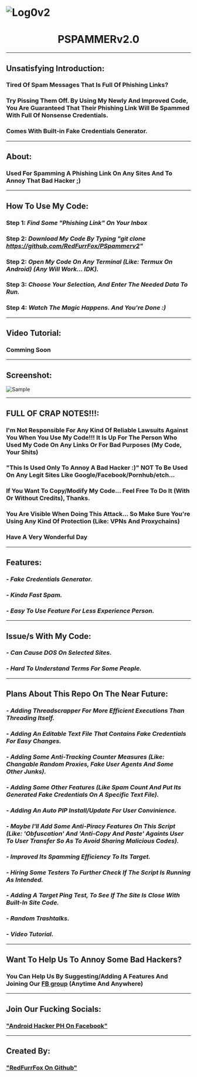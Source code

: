 # ![Log0v2](https://user-images.githubusercontent.com/80197308/153523663-6f87fbca-187f-43d8-a750-d9ee2cf02f0e.png)

# <h1 align="center">PSPAMMERv2.0

---

## Unsatisfying Introduction:

### Tired Of Spam Messages That Is Full Of Phishing Links?
### Try Pissing Them Off. By Using My Newly And Improved Code, You Are Guaranteed That Their Phishing Link Will Be Spammed With Full Of Nonsense Credentials.
### Comes With Built-in Fake Credentials Generator.

---
## About:
### Used For Spamming A Phishing Link On Any Sites And To Annoy That Bad Hacker ;)

---

## How To Use My Code:

### Step 1: _Find Some "Phishing Link" On Your Inbox_
### Step 2: _Download My Code By Typing "git clone https://github.com/RedFurrFox/PSpammerv2"_
### Step 2: _Open My Code On Any Terminal (Like: Termux On Android) (Any Will Work... IDK)._
### Step 3: _Choose Your Selection, And Enter The Needed Data To Run._
### Step 4: _Watch The Magic Happens. And You're Done :)_

---

## Video Tutorial:

### Comming Soon

---

## Screenshot:

![Sample](https://user-images.githubusercontent.com/80197308/153191700-8a4e588e-b0da-4317-a68e-beaa966088d0.png)

---

## FULL OF CRAP NOTES!!!:

### I'm Not Responsible For Any Kind Of Reliable Lawsuits Against You When You Use My Code!!! It Is Up For The Person Who Used My Code On Any Links Or For Bad Purposes (My Code, Your Shits)
### "This Is Used Only To Annoy A Bad Hacker :)" NOT To Be Used On Any Legit Sites Like Google/Facebook/Pornhub/etch...
### If You Want To Copy/Modify My Code... Feel Free To Do It (With Or Without Credits), Thanks.
### You Are Visible When Doing This Attack... So Make Sure You're Using Any Kind Of Protection (Like: VPNs And Proxychains)
###
### Have A Very Wonderful Day

---

## Features:

### _- Fake Credentials Generator._
### _- Kinda Fast Spam._
### _- Easy To Use Feature For Less Experience Person._

---

## Issue/s With My Code:

### _- Can Cause DOS On Selected Sites._
### _- Hard To Understand Terms For Some People._

---

## Plans About This Repo On The Near Future:

### _- Adding Threadscrapper For More Efficient Executions Than Threading Itself._
### _- Adding An Editable Text File That Contains Fake Credentials For Easy Changes._
### _- Adding Some Anti-Tracking Counter Measures (Like: Changable Random Proxies, Fake User Agents And Some Other Junks)._
### _- Adding Some Other Features (Like Spam Count And Put Its Generated Fake Credentials On A Specific Text File)._
### _- Adding An Auto PIP Install/Update For User Convinience._
### _- Maybe I'll Add Some Anti-Piracy Features On This Script (Like: 'Obfuscation' And 'Anti-Copy And Paste' Againts User To User Transfer So As To Avoid Sharing Malicious Codes)._
### _- Improved Its Spamming Efficiency To Its Target._
### _- Hiring Some Testers To Further Check If The Script Is Running As Intended._
### _- Adding A Target Ping Test, To See If The Site Is Close With Built-In Site Code._
### _- Random Trashtalks._
### _- Video Tutorial._

---

## Want To Help Us To Annoy Some Bad Hackers?

### You Can Help Us By Suggesting/Adding A Features And Joining Our [FB group](https://www.facebook.com/groups/1778790372291663) (Anytime And Anywhere)

---

## Join Our Fucking Socials: 

### ["Android Hacker PH On Facebook"](https://www.facebook.com/groups/1778790372291663)

---
  
## Created By: 
  
### ["RedFurrFox On Github"](https://github.com/RedFurrFox)
